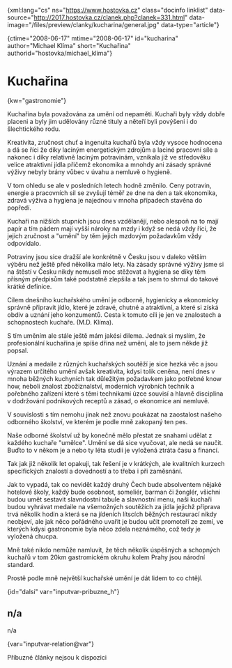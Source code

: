 
{xml:lang="cs" ns="https://www.hostovka.cz" class="docinfo linklist" data-source="http://2017.hostovka.cz/clanek.php?clanek=331.html" data-image="/files/preview/clanky/kucharina/general.jpg" data-type="article"}

{ctime="2008-06-17" mtime="2008-06-17" id="kucharina" author="Michael Klíma" short="Kuchařina" authorid="hostovka/michael_klima"}

# Kuchařina

<!-- generated attribute kw by user_udpatekw.sh on 2020-05-07, do not edit -->

{kw="gastronomie"}

Kuchařina byla považována za umění od nepaměti. Kuchaři byly vždy dobře placeni a byly jim udělovány různé tituly a něteří byli povýšeni i do šlechtického rodu.

Kreativita, zručnost chuť a ingenuita kuchařů byla vždy vysoce hodnocena a dá se říci že díky laciným energetickým zdrojům a laciné pracovní síle a nakonec i díky relativně laciným potravinám, vznikala již ve středověku velice atraktivní jídla přičemž ekonomika a mnohdy ani zásady správné výživy nebyly brány vůbec v úvahu a nemluvě o hygieně.

V tom ohledu se ale v posledních letech hodně změnilo. Ceny potravin, energie a pracovních sil se zvyšují téměř ze dne na den a tak ekonomika, zdravá výživa a hygiena je najednou v mnoha případech stavěna do popředí.

Kuchaři na nižších stupních jsou dnes vzdělanějí, nebo alespoň na to mají papír a tím pádem mají vyšší nároky na mzdy i když se nedá vždy říci, že jejich zručnost a "umění" by těm jejich mzdovým požadavkům vždy odpovídalo.

Potraviny jsou sice dražší ale konkrétně v Česku jsou v daleko větším výběru než ještě před několika málo lety. Na zásady správné výživy jsme si na štěstí v Česku nikdy nemuseli moc stěžovat a hygiena se díky těm přísným předpisům také podstatně zlepšila a tak jsem to shrnul do takové krátké definice.

Cílem dnešního kuchařského umění je odborně, hygienicky a ekonomicky správně připravit jídlo, které je zdravé, chutné a atraktivní, a které si získá obdiv a uznání jeho konzumentů. Cesta k tomuto cíli je jen ve znalostech a schopnostech kuchaře. (M.D. Klíma).

S tím uměním ale stále ještě mám jakési dilema. Jednak si myslím, že profesionální kuchařina je spíše dřina než umění, ale to jsem někde již popsal.

Uznání a medaile z různých kuchařských soutěží je sice hezká věc a jsou výrazem určitého umění avšak kreativita, kdysi tolik ceněna, není dnes v mnoha běžných kuchyních tak důležitým požadavkem jako potřebné know how, neboli znalost zbožiznalství, moderních výrobních technik a pořebného zařízení které s těmi technikami úzce souvisí a hlavně disciplina v dodržování podnikových receptů a zásad, o ekonomice ani nemluvě.

V souvislosti s tím nemohu jinak než znovu poukázat na zaostalost našeho odborného školství, ve kterém je podle mně zakopaný ten pes.

Naše odborné školství už by konečně mělo přestat ze snahami udělat z každého kuchaře "umělce". Umění se dá sice vyučovat, ale nedá se naučit. Buďto to v někom je a nebo ty léta studii je vyložená ztráta času a financí.

Tak jak již několik let opakuji, tak řešení je v krátkých, ale kvalitních kurzech specifických znalostí a dovedností a to třeba i při zaměsnání.

Jak to vypadá, tak co nevidět každý druhý Čech bude absolventem nějaké hotelové školy, každý bude osobnost, someliér, barman či žonglér, všichni budou umět sestavit slavndostní tabule a slavnostní menu, naši kuchaři budou vyhrávat medaile na všemožných soutěžích za jídla jejichž příprava trvá několik hodin a která se na jídeních lítscích běžných restaurací nikdy neobjeví, ale jak něco pořádného uvařit je budou učit promoteří ze zemí, ve kterých kdysi gastronomie byla něco zdela neznámého, což tedy je vyložená chucpa.

Mně také nikdo nemůže namluvit, že těch několik úspěšných a schopných kuchařů v tom 20km gastromickém okruhu kolem Prahy jsou národní standard.

Prostě podle mně největší kuchařské umění je dát lidem to co chtějí.

{id="dalsi" var="inputvar-pribuzne_h"}

## n/a

n/a

{var="inputvar-relation@var"}

Příbuzné články nejsou k dispozici

